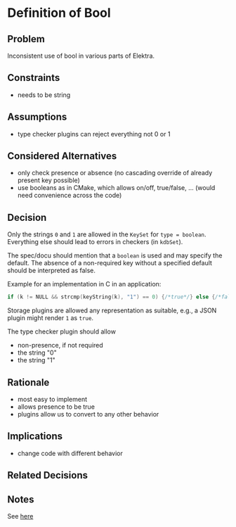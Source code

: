 # Definition of Bool

## Problem

Inconsistent use of bool in various parts of Elektra.

## Constraints

- needs to be string

## Assumptions

- type checker plugins can reject everything not 0 or 1

## Considered Alternatives

- only check presence or absence (no cascading override of already present key possible)
- use booleans as in CMake, which allows on/off, true/false, ... (would need convenience across the code)

## Decision

Only the strings `0` and `1` are allowed in the `KeySet` for `type = boolean`.
Everything else should lead to errors in checkers (in `kdbSet`).

The spec/docu should mention that a `boolean` is used and may specify the default.
The absence of a non-required key without a specified default should be interpreted as false.

Example for an implementation in C in an application:

```c
if (k != NULL && strcmp(keyString(k), "1") == 0) {/*true*/} else {/*false*/}
```

Storage plugins are allowed any representation as suitable, e.g., a JSON plugin might render `1` as `true`.

The type checker plugin should allow

- non-presence, if not required
- the string "0"
- the string "1"

## Rationale

- most easy to implement
- allows presence to be true
- plugins allow us to convert to any other behavior

## Implications

- change code with different behavior

## Related Decisions

## Notes

See [here](https://github.com/ElektraInitiative/libelektra/issues/308)
